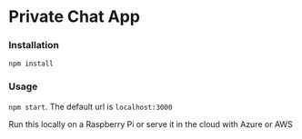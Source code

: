 # Private Chat App

### Installation
`npm install`

### Usage
`npm start`. The default url is `localhost:3000`

Run this locally on a Raspberry Pi or serve it in the cloud with Azure or AWS
